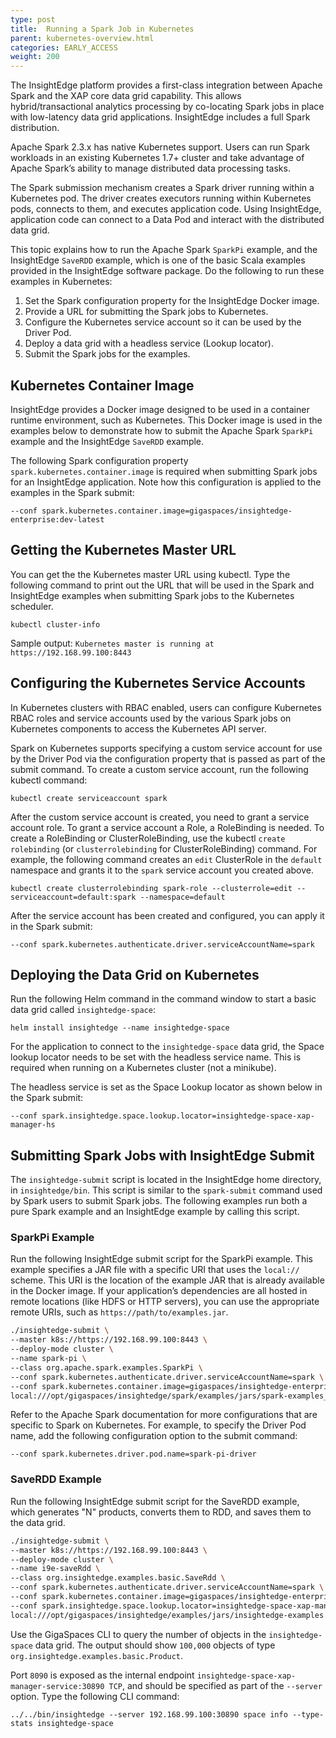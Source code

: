 ```yaml
---
type: post
title:  Running a Spark Job in Kubernetes
parent: kubernetes-overview.html
categories: EARLY_ACCESS
weight: 200
---
```


The InsightEdge platform provides a first-class integration between Apache Spark and the XAP core data grid capability. This allows hybrid/transactional analytics processing by co-locating Spark jobs in place with low-latency data grid applications. InsightEdge includes a full Spark distribution. 

Apache Spark 2.3.x has native Kubernetes support. Users can run Spark workloads in an existing Kubernetes 1.7+ cluster and take advantage of Apache Spark’s ability to manage distributed data processing tasks.

The Spark submission mechanism creates a Spark driver running within a Kubernetes pod. The driver creates executors running within Kubernetes pods, connects to them, and executes application code. Using InsightEdge, application code can connect to a Data Pod and interact with the distributed data grid.

This topic explains how to run the Apache Spark `SparkPi` example, and the InsightEdge `SaveRDD` example, which is one of the basic Scala examples provided in the InsightEdge software package. Do the following to run these examples in Kubernetes:

1. Set the Spark configuration property for the InsightEdge Docker image.
1. Provide a URL for submitting the Spark jobs to Kubernetes.
1. Configure the Kubernetes service account so it can be used by the Driver Pod.
1. Deploy a data grid with a headless service (Lookup locator).
1. Submit the Spark jobs for the examples.

## Kubernetes Container Image

InsightEdge provides a Docker image designed to be used in a container runtime environment, such as Kubernetes. This Docker image is used in the examples below to demonstrate how to submit the Apache Spark `SparkPi` example and the InsightEdge `SaveRDD` example.


The following Spark configuration property `spark.kubernetes.container.image` is required when submitting Spark jobs for an InsightEdge application. Note how this configuration is applied to the examples in the Spark submit:

```
--conf spark.kubernetes.container.image=gigaspaces/insightedge-enterprise:dev-latest
```

## Getting the Kubernetes Master URL

You can get the the Kubernetes master URL using kubectl. Type the following command to print out the URL that will be used in the Spark and InsightEdge examples when submitting Spark jobs to the Kubernetes scheduler.

```
kubectl cluster-info
```

Sample output: `Kubernetes master is running at https://192.168.99.100:8443`

## Configuring the Kubernetes Service Accounts

In Kubernetes clusters with RBAC enabled, users can configure Kubernetes RBAC roles and service accounts used by the various Spark jobs on Kubernetes components to access the Kubernetes API server. 

Spark on Kubernetes supports specifying a custom service account for use by the Driver Pod via the configuration property that is passed as part of the submit command. To create a custom service account, run the following kubectl command:

```
kubectl create serviceaccount spark
```

After the custom service account is created, you need to grant a service account role. To grant a service account a Role, a RoleBinding is needed. To create a RoleBinding or ClusterRoleBinding, use the kubectl `create rolebinding` (or `clusterrolebinding` for ClusterRoleBinding) command. For example, the following command creates an `edit` ClusterRole in the `default` namespace and grants it to the `spark` service account you created above.

```
kubectl create clusterrolebinding spark-role --clusterrole=edit --serviceaccount=default:spark --namespace=default
```

After the service account has been created and configured, you can apply it in the Spark submit:

```
--conf spark.kubernetes.authenticate.driver.serviceAccountName=spark
```

## Deploying the Data Grid on Kubernetes

Run the following Helm command in the command window to start a basic data grid called `insightedge-space`: 

```
helm install insightedge --name insightedge-space
```

For the application to connect to the `insightedge-space` data grid, the Space lookup locator needs to be set with the headless service name. This is required when running on a Kubernetes cluster (not a minikube).

The headless service is set as the Space Lookup locator as shown below in the Spark submit:

```
--conf spark.insightedge.space.lookup.locator=insightedge-space-xap-manager-hs
```

## Submitting Spark Jobs with InsightEdge Submit

The `insightedge-submit` script is located in the InsightEdge home directory, in `insightedge/bin`. This script is similar to the `spark-submit` command used by Spark users to submit Spark jobs. The following examples run both a pure Spark example and an InsightEdge example by calling this script.

### SparkPi Example

Run the following InsightEdge submit script for the SparkPi example. This example specifies a JAR file with a specific URI that uses the `local://` scheme. This URI is the location of the example JAR that is already available in the Docker image. If your application’s dependencies are all hosted in remote locations (like HDFS or HTTP servers), you can use the appropriate remote URIs, such as `https://path/to/examples.jar`.

```bash
./insightedge-submit \
--master k8s://https://192.168.99.100:8443 \
--deploy-mode cluster \
--name spark-pi \
--class org.apache.spark.examples.SparkPi \
--conf spark.kubernetes.authenticate.driver.serviceAccountName=spark \
--conf spark.kubernetes.container.image=gigaspaces/insightedge-enterprise:dev-latest \
local:///opt/gigaspaces/insightedge/spark/examples/jars/spark-examples_2.11-2.3.1.jar

```

Refer to the Apache Spark documentation for more configurations that are specific to Spark on Kubernetes. For example, to specify the Driver Pod name, add the following configuration option to the submit command:

```
--conf spark.kubernetes.driver.pod.name=spark-pi-driver
```

### SaveRDD Example

Run the following InsightEdge submit script for the SaveRDD example, which generates "N" products, converts them to RDD, and saves them to the data grid.

```bash
./insightedge-submit \
--master k8s://https://192.168.99.100:8443 \
--deploy-mode cluster \
--name i9e-saveRdd \
--class org.insightedge.examples.basic.SaveRdd \
--conf spark.kubernetes.authenticate.driver.serviceAccountName=spark \
--conf spark.kubernetes.container.image=gigaspaces/insightedge-enterprise:dev-latest \
--conf spark.insightedge.space.lookup.locator=insightedge-space-xap-manager-hs \
local:///opt/gigaspaces/insightedge/examples/jars/insightedge-examples.jar

```

Use the GigaSpaces CLI to query the number of objects in the `insightedge-space` data grid. The output should show `100,000` objects of type `org.insightedge.examples.basic.Product`.

Port `8090` is exposed as the internal endpoint `insightedge-space-xap-manager-service:30890 TCP`, and should be specified as part of the `--server` option. Type the following CLI command:

```
../../bin/insightedge --server 192.168.99.100:30890 space info --type-stats insightedge-space
```


